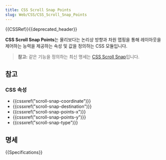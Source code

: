 ```yaml
---
title: CSS Scroll Snap Points
slug: Web/CSS/CSS_Scroll_Snap_Points
---
```

{{CSSRef}}{{deprecated_header}}

**CSS Scroll Snap Points**는 물리보다는 논리상 방향과 차원 맵핑을 통해 레이아웃을 제어하는 능력을 제공하는 속성 및 값을 정의하는 CSS 모듈입니다.

> **참고:** 같은 기능을 정의하는 최신 명세는 [CSS Scroll Snap](/ko/docs/Web/CSS/CSS_Scroll_Snap)입니다.

## 참고

### CSS 속성

- {{cssxref("scroll-snap-coordinate")}}
- {{cssxref("scroll-snap-destination")}}
- {{cssxref("scroll-snap-points-x")}}
- {{cssxref("scroll-snap-points-y")}}
- {{cssxref("scroll-snap-type")}}

## 명세

{{Specifications}}
